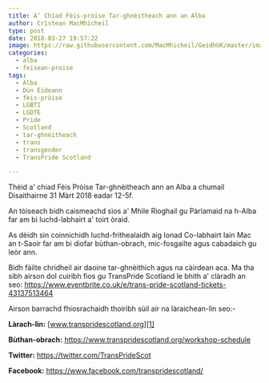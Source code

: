 ```yaml
---
title: A’ Chiad Fèis-pròise Tar-ghnèitheach ann an Alba
author: Crìstean MacMhìcheil
type: post
date: 2018-03-27 19:57:22
image: https://raw.githubusercontent.com/MacMhicheil/GeidhUK/master/images/2018-03-27-a-chiad-feis-proise-tar-ghneitheach-ann-an-alba.jpg
categories:
  - alba
  - feisean-proise
tags:
  - Alba
  - Dùn Èideann
  - fèis-pròise
  - LGBTI
  - LGDTE
  - Pride
  - Scotland
  - tar-ghnèitheach
  - trans
  - transgender
  - TransPride Scotland

---
```


Thèid a' chiad Fèis Pròise Tar-ghnèitheach ann an Alba a chumail Disaithairne 31 Màrt 2018 eadar 12-5f.

<!--more-->

An tòiseach bidh caismeachd sìos a' Mhìle Rìoghail gu Pàrlamaid na h-Alba far am bi luchd-labhairt a' toirt òraid.

As dèidh sin coinnichidh luchd-frithealaidh aig Ionad Co-labhairt Iain Mac an t-Saoir far am bi diofar bùthan-obrach, mic-fosgailte agus cabadaich gu leòr ann.

Bidh fàilte chridheil air daoine tar-ghnèithich agus na càirdean aca. Ma tha sibh airson dol cuiribh fios gu TransPride Scotland le bhith a' clàradh an seo: <https://www.eventbrite.co.uk/e/trans-pride-scotland-tickets-43137513464>

Airson barrachd fhiosrachaidh thoiribh sùil air na làraichean-lìn seo:-

**Làrach-lìn:** [www.transpridescotland.org][1]

**Bùthan-obrach:** <https://www.transpridescotland.org/workshop-schedule>

**Twitter:** <https://twitter.com/TransPrideScot>

**Face﻿**﻿**book:** <https://www.facebook.com/transpridescotland/>

 [1]: http://www.transpridescotland.org/
